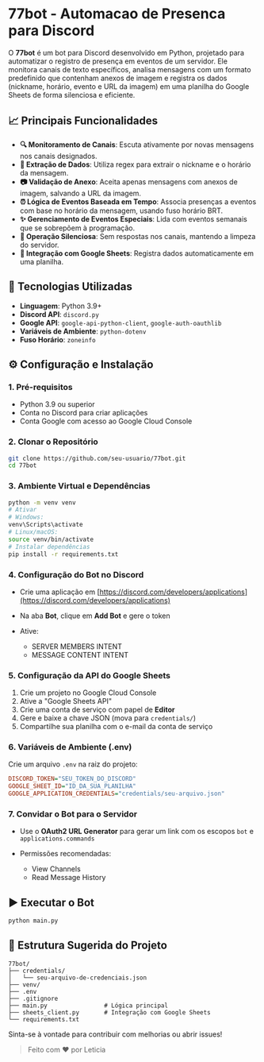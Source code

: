 # 77bot - Automacao de Presenca para Discord

O **77bot** é um bot para Discord desenvolvido em Python, projetado para automatizar o registro de presença em eventos de um servidor. Ele monitora canais de texto específicos, analisa mensagens com um formato predefinido que contenham anexos de imagem e registra os dados (nickname, horário, evento e URL da imagem) em uma planilha do Google Sheets de forma silenciosa e eficiente.

## 📈 Principais Funcionalidades

* **🔍 Monitoramento de Canais**: Escuta ativamente por novas mensagens nos canais designados.
* **📅 Extração de Dados**: Utiliza regex para extrair o nickname e o horário da mensagem.
* **📷 Validação de Anexo**: Aceita apenas mensagens com anexos de imagem, salvando a URL da imagem.
* **⏰ Lógica de Eventos Baseada em Tempo**: Associa presenças a eventos com base no horário da mensagem, usando fuso horário BRT.
* **✨ Gerenciamento de Eventos Especiais**: Lida com eventos semanais que se sobrepõem à programação.
* **🌈 Operação Silenciosa**: Sem respostas nos canais, mantendo a limpeza do servidor.
* **📄 Integração com Google Sheets**: Registra dados automaticamente em uma planilha.

## 🧪 Tecnologias Utilizadas

* **Linguagem**: Python 3.9+
* **Discord API**: `discord.py`
* **Google API**: `google-api-python-client`, `google-auth-oauthlib`
* **Variáveis de Ambiente**: `python-dotenv`
* **Fuso Horário**: `zoneinfo`

## ⚙️ Configuração e Instalação

### 1. Pré-requisitos

* Python 3.9 ou superior
* Conta no Discord para criar aplicações
* Conta Google com acesso ao Google Cloud Console

### 2. Clonar o Repositório

```bash
git clone https://github.com/seu-usuario/77bot.git
cd 77bot
```

### 3. Ambiente Virtual e Dependências

```bash
python -m venv venv
# Ativar
# Windows:
venv\Scripts\activate
# Linux/macOS:
source venv/bin/activate
# Instalar dependências
pip install -r requirements.txt
```

### 4. Configuração do Bot no Discord

* Crie uma aplicação em [https://discord.com/developers/applications](https://discord.com/developers/applications)
* Na aba **Bot**, clique em **Add Bot** e gere o token
* Ative:

  * SERVER MEMBERS INTENT
  * MESSAGE CONTENT INTENT

### 5. Configuração da API do Google Sheets

1. Crie um projeto no Google Cloud Console
2. Ative a "Google Sheets API"
3. Crie uma conta de serviço com papel de **Editor**
4. Gere e baixe a chave JSON (mova para `credentials/`)
5. Compartilhe sua planilha com o e-mail da conta de serviço

### 6. Variáveis de Ambiente (.env)

Crie um arquivo `.env` na raiz do projeto:

```ini
DISCORD_TOKEN="SEU_TOKEN_DO_DISCORD"
GOOGLE_SHEET_ID="ID_DA_SUA_PLANILHA"
GOOGLE_APPLICATION_CREDENTIALS="credentials/seu-arquivo.json"
```

### 7. Convidar o Bot para o Servidor

* Use o **OAuth2 URL Generator** para gerar um link com os escopos `bot` e `applications.commands`
* Permissões recomendadas:

  * View Channels
  * Read Message History

## ▶️ Executar o Bot

```bash
python main.py
```

## 📁 Estrutura Sugerida do Projeto

```
77bot/
├── credentials/
│   └── seu-arquivo-de-credenciais.json
├── venv/
├── .env
├── .gitignore
├── main.py                # Lógica principal
├── sheets_client.py       # Integração com Google Sheets
└── requirements.txt
```

Sinta-se à vontade para contribuir com melhorias ou abrir issues!

> Feito com ❤ por Leticia

